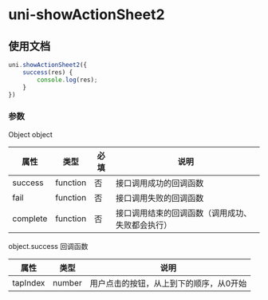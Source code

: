 # uni-showActionSheet2

## 使用文档

```ts
uni.showActionSheet2({
    success(res) {
        console.log(res);
    }
})
```



### 参数

Object object

|属性|类型|必填|说明|
|----|---|----|----|
|success|function|否|接口调用成功的回调函数|
|fail|function|否|接口调用失败的回调函数|
|complete|function|否|接口调用结束的回调函数（调用成功、失败都会执行）|



object.success 回调函数


|属性|类型|说明|
|----|---|----|
|tapIndex|number|用户点击的按钮，从上到下的顺序，从0开始|
